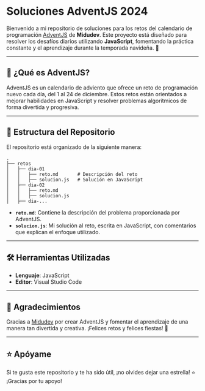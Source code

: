 # Soluciones AdventJS 2024

Bienvenido a mi repositorio de soluciones para los retos del calendario de programación [AdventJS](https://adventjs.dev) de **Midudev**. Este proyecto está diseñado para resolver los desafíos diarios utilizando **JavaScript**, fomentando la práctica constante y el aprendizaje durante la temporada navideña. 🎄

---

## 📌 ¿Qué es AdventJS?

AdventJS es un calendario de adviento que ofrece un reto de programación nuevo cada día, del 1 al 24 de diciembre. Estos retos están orientados a mejorar habilidades en JavaScript y resolver problemas algorítmicos de forma divertida y progresiva.

---

## 📁 Estructura del Repositorio

El repositorio está organizado de la siguiente manera:

```
.
├── retos
│   ├── dia-01
│   │   ├── reto.md       # Descripción del reto
│   │   ├── solucion.js   # Solución en JavaScript
│   ├── dia-02
│   │   ├── reto.md
│   │   ├── solucion.js
│   ├── dia-...
```

- **`reto.md`**: Contiene la descripción del problema proporcionada por AdventJS.
- **`solucion.js`**: Mi solución al reto, escrita en JavaScript, con comentarios que explican el enfoque utilizado.

---
## 🛠️ Herramientas Utilizadas

- **Lenguaje**: JavaScript
- **Editor**: Visual Studio Code

---
## 💌 Agradecimientos

Gracias a [Midudev](https://midu.dev) por crear AdventJS y fomentar el aprendizaje de una manera tan divertida y creativa. ¡Felices retos y felices fiestas! 🎅

---
## ⭐ Apóyame

Si te gusta este repositorio y te ha sido útil, ¡no olvides dejar una estrella! ⭐ ¡Gracias por tu apoyo!

